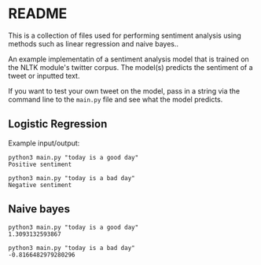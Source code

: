 # README

This is a collection of files used for performing sentiment analysis using methods such as linear regression and naive bayes..

An example implementatin of a sentiment analysis model that is trained on the NLTK module's twitter corpus.
The model(s) predicts the sentiment of a tweet or inputted text.

If you want to test your own tweet on the model, pass in a string via the command line to the `main.py` file and see what the model predicts.

## Logistic Regression

Example input/output:

```
python3 main.py "today is a good day"
Positive sentiment
```

```
python3 main.py "today is a bad day"
Negative sentiment
```

## Naive bayes

```
python3 main.py "today is a good day"
1.3093132593867
```

```
python3 main.py "today is a bad day"
-0.8166482979280296
```
